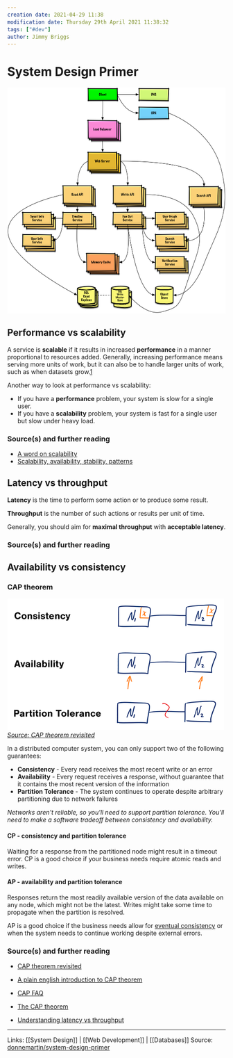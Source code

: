 ```yaml
---
creation date: 2021-04-29 11:38
modification date: Thursday 29th April 2021 11:38:32
tags: ["#dev"]
author: Jimmy Briggs
---
```


# System Design Primer

![](https://github.com/donnemartin/system-design-primer/raw/master/images/jrUBAF7.png)

## Performance vs scalability

A service is **scalable** if it results in increased **performance** in a manner proportional to resources added. Generally, increasing performance means serving more units of work, but it can also be to handle larger units of work, such as when datasets grow.[1](http://www.allthingsdistributed.com/2006/03/a_word_on_scalability.html)

Another way to look at performance vs scalability:

-   If you have a **performance** problem, your system is slow for a single user.
-   If you have a **scalability** problem, your system is fast for a single user but slow under heavy load.

### [](https://github.com/donnemartin/system-design-primer#sources-and-further-reading-1)Source(s) and further reading

-   [A word on scalability](http://www.allthingsdistributed.com/2006/03/a_word_on_scalability.html)
-   [Scalability, availability, stability, patterns](http://www.slideshare.net/jboner/scalability-availability-stability-patterns/)

## [](https://github.com/donnemartin/system-design-primer#latency-vs-throughput)Latency vs throughput

**Latency** is the time to perform some action or to produce some result.

**Throughput** is the number of such actions or results per unit of time.

Generally, you should aim for **maximal throughput** with **acceptable latency**.

### [](https://github.com/donnemartin/system-design-primer#sources-and-further-reading-2)Source(s) and further reading

## Availability vs consistency

### [](https://github.com/donnemartin/system-design-primer#cap-theorem)CAP theorem

[![](https://github.com/donnemartin/system-design-primer/raw/master/images/bgLMI2u.png)](https://github.com/donnemartin/system-design-primer/blob/master/images/bgLMI2u.png)  
_[Source: CAP theorem revisited](http://robertgreiner.com/2014/08/cap-theorem-revisited)_

In a distributed computer system, you can only support two of the following guarantees:

-   **Consistency** \- Every read receives the most recent write or an error
-   **Availability** \- Every request receives a response, without guarantee that it contains the most recent version of the information
-   **Partition Tolerance** \- The system continues to operate despite arbitrary partitioning due to network failures

_Networks aren't reliable, so you'll need to support partition tolerance. You'll need to make a software tradeoff between consistency and availability._

#### [](https://github.com/donnemartin/system-design-primer#cp---consistency-and-partition-tolerance)CP - consistency and partition tolerance

Waiting for a response from the partitioned node might result in a timeout error. CP is a good choice if your business needs require atomic reads and writes.

#### [](https://github.com/donnemartin/system-design-primer#ap---availability-and-partition-tolerance)AP - availability and partition tolerance

Responses return the most readily available version of the data available on any node, which might not be the latest. Writes might take some time to propagate when the partition is resolved.

AP is a good choice if the business needs allow for [eventual consistency](https://github.com/donnemartin/system-design-primer#eventual-consistency) or when the system needs to continue working despite external errors.

### [](https://github.com/donnemartin/system-design-primer#sources-and-further-reading-3)Source(s) and further reading

-   [CAP theorem revisited](http://robertgreiner.com/2014/08/cap-theorem-revisited/)
-   [A plain english introduction to CAP theorem](http://ksat.me/a-plain-english-introduction-to-cap-theorem)
-   [CAP FAQ](https://github.com/henryr/cap-faq)
-   [The CAP theorem](https://www.youtube.com/watch?v=k-Yaq8AHlFA)

-   [Understanding latency vs throughput](https://community.cadence.com/cadence_blogs_8/b/sd/archive/2010/09/13/understanding-latency-vs-throughput)

***
Links: [[System Design]] | [[Web Development]] | [[Databases]]
Source: [donnemartin/system-design-primer](https://github.com/donnemartin/system-design-primer)


